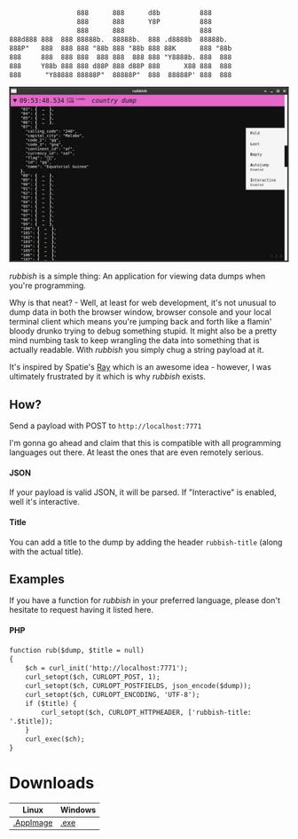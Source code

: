 ```
                 888      888      d8b          888      
                 888      888      Y8P          888      
                 888      888                   888      
888d888 888  888 88888b.  88888b.  888 .d8888b  88888b.  
888P"   888  888 888 "88b 888 "88b 888 88K      888 "88b 
888     888  888 888  888 888  888 888 "Y8888b. 888  888 
888     Y88b 888 888 d88P 888 d88P 888      X88 888  888 
888      "Y88888 88888P"  88888P"  888  88888P' 888  888 
```

![screenshot](https://github.com/superDuperCyberTechno/rubbish/raw/main/screenshot.jpg)

_rubbish_ is a simple thing: An application for viewing data dumps when you're programming. 

Why is that neat? - Well, at least for web development, it's not unusual to dump data in both the browser window, browser console and your local terminal client which means you're jumping back and forth like a flamin' bloody drunko trying to debug something stupid. It might also be a pretty mind numbing task to keep wrangling the data into something that is actually readable. With _rubbish_ you simply chug a string payload at it.

It's inspired by Spatie's [Ray](https://myray.app/) which is an awesome idea - however, I was ultimately frustrated by it which is why _rubbish_ exists.

## How?
Send a payload with POST to `http://localhost:7771`

I'm gonna go ahead and claim that this is compatible with all programming languages out there. At least the ones that are even remotely serious.

#### JSON
If your payload is valid JSON, it will be parsed. If "Interactive" is enabled, well it's interactive.

#### Title
You can add a title to the dump by adding the header `rubbish-title` (along with the actual title).

## Examples
If you have a function for _rubbish_ in your preferred language, please don't hesitate to request having it listed here.

#### PHP
```
function rub($dump, $title = null)
{
    $ch = curl_init('http://localhost:7771');
    curl_setopt($ch, CURLOPT_POST, 1);
    curl_setopt($ch, CURLOPT_POSTFIELDS, json_encode($dump));
    curl_setopt($ch, CURLOPT_ENCODING, 'UTF-8');
    if ($title) {
        curl_setopt($ch, CURLOPT_HTTPHEADER, ['rubbish-title: '.$title]);
    }
    curl_exec($ch);
}
```

# Downloads

|Linux|Windows|
|---|---|
|[.AppImage](https://github.com/superDuperCyberTechno/rubbish/raw/main/dist/rubbish.AppImage)|[.exe](https://github.com/superDuperCyberTechno/rubbish/raw/main/dist/rubbish.exe)|
